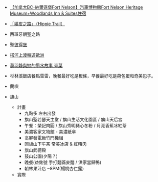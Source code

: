 - [【加拿大BC-納爾遜堡Fort Nelson】汽車博物館Fort Nelson Heritage Museum+Woodlands Inn & Suites住宿](https://www.foodtigertw.com/blog/post/49687413)

- [「嬉皮之路」（Hippie Trail）](https://www.facebook.com/leeyian1986/posts/10159319425104451)

- 西班牙朝聖之路

- [聖彼得堡](https://www.facebook.com/mtcintaipei/posts/4194850173884871)

- [搭河上渡輪遊歐洲](https://www.facebook.com/felix.hong/posts/10159464894785516)

- [莫羽静與她的墨水故事 臺菜](https://www.facebook.com/TaiwanInkStory/posts/599208731442683#)

- 杉林溪飯店餐點雷雷，晚餐最好吃是板條，早餐最好吃是荷包蛋和奇美包子。

- 蘭嶼

- 旗山
    - 計畫
        - 九點多 左右出發
        - 旗山聖若瑟天主堂 / 旗山生活文化園區 / 旗山天后宮
        - 午餐：榮記肉圓 / 旗山秀明豬心冬粉 / 月亮香蕉冰紅茶
        - 美濃客家文物館 - 美濃紙傘
        - 高屏發電廠竹門機組
        - 回旗山下午茶 常美冰店 & 紅糟肉
        - 旗山武德殿 
        - 鼓山公園(夕陽？)
        - 晚餐(益銘號 手打麵蕎麥麵 / 洪家當歸鴨)
        - 朝林果汁店 ~8PM(楊桃杏仁露)
    - 實際